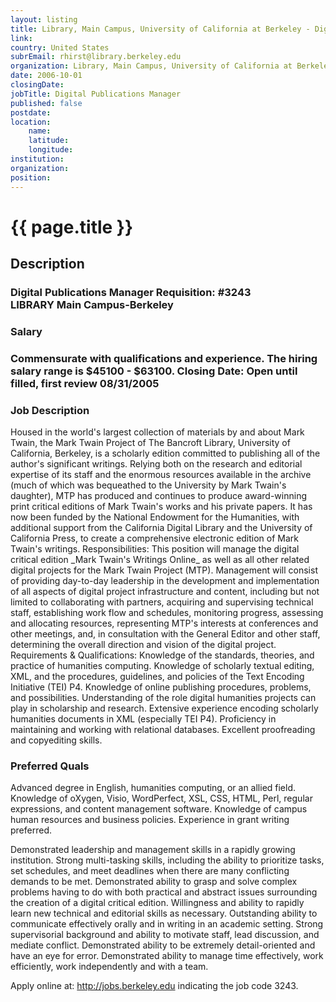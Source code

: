 ```yaml
---
layout: listing
title: Library, Main Campus, University of California at Berkeley - Digital Publications Manager
link:
country: United States
subrEmail: rhirst@library.berkeley.edu
organization: Library, Main Campus, University of California at Berkeley 
date: 2006-10-01
closingDate: 
jobTitle: Digital Publications Manager
published: false
postdate:
location:
	name: 
	latitude: 
	longitude: 
institution: 
organization: 
position: 
--- 
```



# {{ page.title }}

## Description




<h3>Digital Publications Manager Requisition: #3243</br>
LIBRARY Main Campus-Berkeley</h3>

<h3>Salary<h3>

<p>Commensurate with qualifications and experience. The hiring salary range is $45100 - $63100.  Closing Date: Open until filled, first review 08/31/2005</p>

<h3>Job Description</h3>

<p>Housed in the world's largest collection of materials by and about Mark Twain, the Mark Twain Project of The Bancroft Library, University of California, Berkeley, is a scholarly edition committed to publishing all of the author's significant writings. Relying both on the research and editorial expertise of its staff and the enormous resources available in the archive (much of which was bequeathed to the University by Mark Twain's daughter), MTP has produced and continues to produce award-winning print critical editions of Mark Twain's works and his private papers. It has now been funded by the National Endowment for the Humanities, with additional support from the California Digital Library and the University of California Press, to create a comprehensive electronic edition of Mark Twain's writings. Responsibilities: This position will manage the digital critical edition _Mark Twain's Writings Online_ as well as all other related digital projects for the Mark Twain Project (MTP). Management will consist of providing day-to-day leadership in the development and implementation of all aspects of digital project infrastructure and content, including but not limited to collaborating with partners, acquiring and supervising technical staff, establishing work flow and schedules, monitoring progress, assessing and allocating resources, representing MTP's interests at conferences and other meetings, and, in consultation with the General Editor and other staff, determining the overall direction and vision of the digital project. Requirements & Qualifications: Knowledge of the standards, theories, and practice of humanities computing. Knowledge of scholarly textual editing, XML, and the procedures, guidelines, and policies of the Text Encoding Initiative (TEI) P4. Knowledge of online publishing procedures, problems, and possibilities. Understanding of the role digital humanities projects can play in scholarship and research. Extensive experience encoding scholarly humanities documents in XML (especially TEI P4).  Proficiency in maintaining and working with relational databases.  Excellent proofreading and copyediting skills.</p>

<h3>Preferred Quals</h3> 

<p>Advanced degree in English, humanities computing, or an allied field. Knowledge of oXygen, Visio, WordPerfect, XSL, CSS, HTML, Perl, regular expressions, and content management software.  Knowledge of campus human resources and business policies. Experience in grant writing preferred.</p> 

<p>Demonstrated leadership and management skills in a rapidly growing institution. Strong multi-tasking skills, including the ability to prioritize tasks, set schedules, and meet deadlines when there are many conflicting demands to be met. Demonstrated ability to grasp and solve complex problems having to do with both practical and abstract issues surrounding the creation of a digital critical edition.  Willingness and ability to rapidly learn new technical and editorial skills as necessary. Outstanding ability to communicate effectively orally and in writing in an academic setting. Strong supervisorial background and ability to motivate staff, lead discussion, and mediate conflict. Demonstrated ability to be extremely detail-oriented and have an eye for error. Demonstrated ability to manage time effectively, work efficiently, work independently and with a team.</p>

<p>Apply online at: <a href="http://jobs.berkeley.edu">http://jobs.berkeley.edu</a> indicating the job code 3243.</p>

